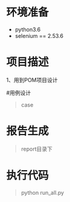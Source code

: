 # 环境准备

- python3.6
- selenium == 2.53.6


# 项目描述
1、用到POM项目设计

#用例设计
> case

# 报告生成

> report目录下

# 执行代码

> python run_all.py